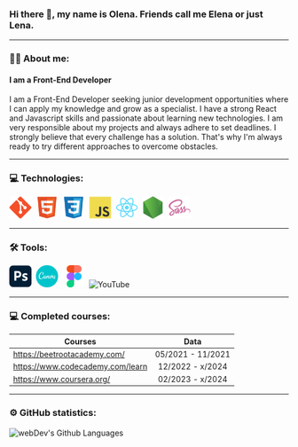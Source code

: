 ### Hi there 👋, my name is Olena. Friends call me Elena or just Lena.

---


### :man_technologist: About me:
####  I am a Front-End Developer

I am a Front-End Developer seeking junior development opportunities where I can apply my knowledge and grow as a specialist. 
I have a strong React and Javascript skills and passionate about learning new technologies. I am very responsible about my projects and always adhere to set deadlines.
I strongly believe that every challenge has a solution. That's why I'm always ready to try different approaches to overcome obstacles.

---

### 💻 Technologies:

<div>
  <img src="https://github.com/devicons/devicon/blob/master/icons/git/git-original.svg" title="git" alt="git" width="40" height="40"/>&nbsp
  <img src="https://github.com/devicons/devicon/blob/master/icons/html5/html5-original.svg" title="html5" alt="html5" width="40" height="40"/>&nbsp
  <img src="https://github.com/devicons/devicon/blob/master/icons/css3/css3-original.svg" title="css" alt="css" width="40" height="40"/>&nbsp
  <img src="https://github.com/devicons/devicon/blob/master/icons/javascript/javascript-original.svg" title="javascript" alt="javascript" width="40" height="40"/>&nbsp
  <img src="https://github.com/devicons/devicon/blob/master/icons/react/react-original.svg" title="reactjs" alt="reactjs" width="40" height="40"/>&nbsp
  <img src="https://github.com/devicons/devicon/blob/master/icons/nodejs/nodejs-original.svg" title="nodejs" alt="nodejs" width="40" height="40"/>&nbsp
  <img src="https://github.com/devicons/devicon/blob/master/icons/sass/sass-original.svg" title="sass/scss" alt="sass/scss" width="40" height="40"/>&nbsp;
</div>

---

### 🛠 Tools:

<div>
  <img src="https://github.com/devicons/devicon/blob/master/icons/photoshop/photoshop-plain.svg" title="photoshop" alt="photoshop" width="40" height="40"/>&nbsp;
  <img src="https://github.com/devicons/devicon/blob/master/icons/canva/canva-original.svg" title="canva" alt="canva" width="40" height="40"/>&nbsp;
  <img src="https://github.com/devicons/devicon/blob/master/icons/figma/figma-original.svg" title="figma" alt="figma" width="40" height="40"/>&nbsp;
  <img src="https://upload.wikimedia.org/wikipedia/commons/9/9e/YouTube_Logo_%282013-2017%29.svg" title="YouTube" alt="YouTube" width="40" height="40"/>&nbsp;
</div>

---


### 💻 Completed courses:

| Courses                                                         | Data              |
| ----------------------------------------------------------------| :---------------: |
| https://beetrootacademy.com/                                    | 05/2021 - 11/2021 |
| https://www.codecademy.com/learn                                | 12/2022 - x/2024  |
| https://www.coursera.org/                                       | 02/2023 - x/2024 |

---

### ⚙️ GitHub statistics:

<img height="195px" align="center" alt="webDev's Github Languages" src="https://github-readme-stats-sigma-five.vercel.app/api/top-langs/?username=ElenBlackwood&layout=compact&theme=vision-friendly-dark" />



